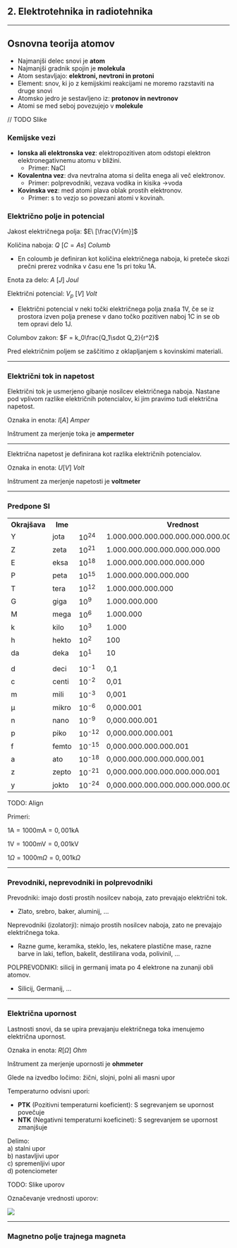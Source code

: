 ## 2. Elektrotehnika in radiotehnika

----

## Osnovna teorija atomov

- Najmanjši delec snovi je **atom**
- Najmanjši gradnik spojin je **molekula**
- Atom sestavljajo: **elektroni, nevtroni in protoni**
- Element: snov, ki jo z kemijskimi reakcijami ne moremo razstaviti na druge snovi
- Atomsko jedro je sestavljeno iz: **protonov in nevtronov**
- Atomi se med seboj povezujejo v **molekule**

// TODO Slike



### Kemijske vezi

- **Ionska ali elektronska vez**: elektropozitiven atom odstopi elektron elektronegativnemu atomu v bližini.
    - Primer: NaCl
- **Kovalentna vez**: dva nevtralna atoma si delita enega ali več elektronov.
    - Primer: polprevodniki, vezava vodika in kisika ->voda
- **Kovinska vez**: med atomi plava oblak prostih elektronov.
    - Primer: s to vezjo so povezani atomi v kovinah.



### Električno polje in potencial

Jakost električnega polja: $E\ [\frac{V}{m}]$

Količina naboja: $Q\ [C=As]$ _Columb_
- En coloumb je definiran kot količina električnega naboja, ki
preteče skozi prečni prerez vodnika v času ene 1s pri toku 1A.

Enota za delo: $A\ [J]$ _Joul_

Električni potencial: $V_p\ [V]$ _Volt_
- Električni potencial v neki točki električnega polja znaša 1V, če
se iz prostora izven polja prenese v dano točko pozitiven naboj
1C in se ob tem opravi delo 1J.

Columbov zakon: $F = k_0\frac{Q_1\sdot Q_2}{r^2}$

Pred električnim poljem se zaščitimo z oklapljanjem s kovinskimi materiali.

----

### Električni tok in napetost

Električni tok je usmerjeno gibanje nosilcev električnega naboja.
Nastane pod vplivom razlike električnih potencialov, ki jim pravimo
tudi električna napetost.

Oznaka in enota: $I[A]$ _Amper_

Inštrument za merjenje toka je **ampermeter**

---

Električna napetost je definirana kot razlika električnih potencialov.

Oznaka in enota: $U[V]$ _Volt_

Inštrument za merjenje napetosti je **voltmeter**

----

### Predpone SI

<div class="hg">

<table class="compacter">
<tbody>
<tr>
<th>Okrajšava</th>
<th>Ime</th>
<th colspan="3" align="center">Vrednost
</th></tr>
<tr>
<td>Y</td>
<td>jota</td>
<td>10<sup>24</sup></td>
<td>1.000.000.000.000.000.000.000.000</td>
<td>kvadrilijon</td>
</tr>
<tr>
<td>Z</td>
<td>zeta</td>
<td>10<sup>21</sup></td>
<td>1.000.000.000.000.000.000.000</td>
<td>trilijarda</td>
</tr>
<tr>
<td>E</td>
<td>eksa</td>
<td>10<sup>18</sup></td>
<td>1.000.000.000.000.000.000</td>
<td>trilijon</td>
</tr>
<tr>
<td>P</td>
<td>peta</td>
<td>10<sup>15</sup></td>
<td>1.000.000.000.000.000</td>
<td>bilijarda</td>
</tr>
<tr>
<td>T</td>
<td>tera</td>
<td>10<sup>12</sup></td>
<td>1.000.000.000.000</td>
<td>bilijon</td>
</tr>
<tr>
<td>G</td>
<td>giga</td>
<td>10<sup>9</sup></td>
<td>1.000.000.000</td>
<td>milijarda</td>
</tr>
<tr>
<td>M</td>
<td>mega</td>
<td>10<sup>6</sup></td>
<td>1.000.000</td>
<td>milijon</td>
</tr>
<tr>
<td>k</td>
<td>kilo</td>
<td>10<sup>3</sup></td>
<td>1.000</td>
<td>tisoč</td>
</tr>
<tr>
<td>h</td>
<td>hekto</td>
<td>10<sup>2</sup></td>
<td>100</td>
<td>sto</td>
</tr>
<tr>
<td>da</td>
<td>deka</td>
<td>10<sup>1</sup></td>
<td>10</td>
<td>deset</td>
</tr>
<tr><td></td><td></td><td></td><td></td><td></td></tr>
<tr>
<td>d</td>
<td>deci</td>
<td>10<sup>-1</sup></td>
<td>0,1</td>
<td>desetina</td>
</tr>
<tr>
<td>c</td>
<td>centi</td>
<td>10<sup>-2</sup></td>
<td>0,01</td>
<td>stotina</td>
</tr>
<tr>
<td>m</td>
<td>mili</td>
<td>10<sup>-3</sup></td>
<td>0,001</td>
<td>tisočina</td>
</tr>
<tr>
<td>μ</td>
<td>mikro</td>
<td>10<sup>-6</sup></td>
<td>0,000.001</td>
<td>milijonina</td>
</tr>
<tr>
<td>n</td>
<td>nano</td>
<td>10<sup>-9</sup></td>
<td>0,000.000.001</td>
<td>milijardina</td>
</tr>
<tr>
<td>p</td>
<td>piko</td>
<td>10<sup>-12</sup></td>
<td>0,000.000.000.001</td>
<td>bilijonina</td>
</tr>
<tr>
<td>f</td>
<td>femto</td>
<td>10<sup>-15</sup></td>
<td>0,000.000.000.000.001</td>
<td>bilijardina</td>
</tr>
<tr>
<td>a</td>
<td>ato</td>
<td>10<sup>-18</sup></td>
<td>0,000.000.000.000.000.001</td>
<td>trilijonina</td>
</tr>
<tr>
<td>z</td>
<td>zepto</td>
<td>10<sup>-21</sup></td>
<td>0,000.000.000.000.000.000.001</td>
<td>trilijardina</td>
</tr>
<tr>
<td>y</td>
<td>jokto</td>
<td>10<sup>-24</sup></td>
<td>0,000.000.000.000.000.000.000.001</td>
<td>kvadrilijonina</td>
</tr></tbody></table>

TODO: Align
<div>
Primeri:

$1\text{A} = 1000\text{mA} = 0,001\text{kA}$

$1\text{V} = 1000\text{mV} = 0,001\text{kV}$

$1\Omega = 1000\text{m}\Omega = 0,001 \text{k}\Omega$
</div>

</div>

----

### Prevodniki, neprevodniki in polprevodniki

Prevodniki: imajo dosti prostih nosilcev naboja, zato prevajajo
električni tok.
- Zlato, srebro, baker, aluminij, ...

Neprevodniki (izolatorji): nimajo prostih nosilcev naboja, zato
ne prevajajo električnega toka.
- Razne gume, keramika, steklo, les, nekatere plastične mase, razne barve in laki, teflon, bakelit, destilirana voda, polivinil, ...

POLPREVODNIKI: silicij in germanij imata po 4 elektrone na zunanji
obli atomov.
- Silicij, Germanij, ...

----

### Električna upornost

Lastnosti snovi, da se upira prevajanju električnega toka imenujemo električna upornost.

Oznaka in enota: $R[\Omega]$ _Ohm_

Inštrument za merjenje upornosti je **ohmmeter**

Glede na izvedbo ločimo: žični, slojni, polni ali masni upor

Temperaturno odvisni upori:
- **PTK** (Pozitivni temperaturni koeficient): S segrevanjem se upornost povečuje
- **NTK** (Negativni temperaturni koeficinet): S segrevanjem se upornost zmanjšuje

Delimo:  
a) stalni upor  
b) nastavljivi upor  
c) spremenljivi upor  
d) potenciometer

TODO: Slike uporov



Označevanje vrednosti uporov:

<img src="https://www.diyaudioandvideo.com/Electronics/ResistorColorCodes/ResistorColorCode.gif">

----

### Magnetno polje trajnega magneta
